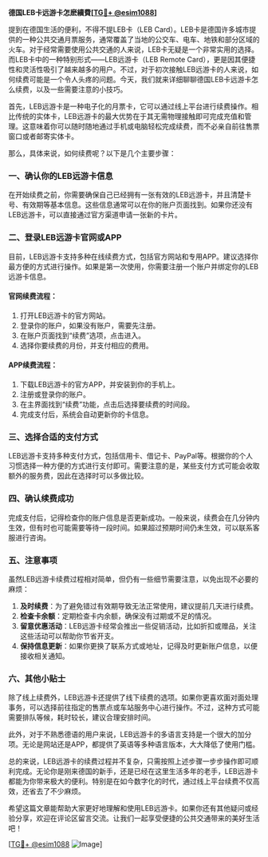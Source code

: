**德国LEB卡远游卡怎麽續費[[TG💪+ @esim1088](https://t.me/s/esim1088)]**

提到在德国生活的便利，不得不提LEB卡（LEB Card）。LEB卡是德国许多城市提供的一种公共交通月票服务，通常覆盖了当地的公交车、电车、地铁和部分区域的火车。对于经常需要使用公共交通的人来说，LEB卡无疑是一个非常实用的选择。而LEB卡中的一种特别形式——LEB远游卡（LEB Remote Card），更是因其便捷性和灵活性吸引了越来越多的用户。不过，对于初次接触LEB远游卡的人来说，如何续费可能是一个令人头疼的问题。今天，我们就来详细聊聊德国LEB卡远游卡怎么续费，以及一些需要注意的小技巧。

首先，LEB远游卡是一种电子化的月票卡，它可以通过线上平台进行续费操作。相比传统的实体卡，LEB远游卡的最大优势在于其无需物理接触即可完成充值和管理。这意味着你可以随时随地通过手机或电脑轻松完成续费，而不必亲自前往售票窗口或者邮寄实体卡。

那么，具体来说，如何续费呢？以下是几个主要步骤：

### 一、确认你的LEB远游卡信息

在开始续费之前，你需要确保自己已经拥有一张有效的LEB远游卡，并且清楚卡号、有效期等基本信息。这些信息通常可以在你的账户页面找到。如果你还没有LEB远游卡，可以直接通过官方渠道申请一张新的卡片。

### 二、登录LEB远游卡官网或APP

目前，LEB远游卡支持多种在线续费方式，包括官方网站和专用APP。建议选择你最方便的方式进行操作。如果是第一次使用，你需要注册一个账户并绑定你的LEB远游卡信息。

#### 官网续费流程：
1. 打开LEB远游卡的官方网站。
2. 登录你的账户，如果没有账户，需要先注册。
3. 在账户页面找到“续费”选项，点击进入。
4. 选择你要续费的月份，并支付相应的费用。

#### APP续费流程：
1. 下载LEB远游卡的官方APP，并安装到你的手机上。
2. 注册或登录你的账户。
3. 在主界面找到“续费”功能，点击后选择要续费的时间段。
4. 完成支付后，系统会自动更新你的卡信息。

### 三、选择合适的支付方式

LEB远游卡支持多种支付方式，包括信用卡、借记卡、PayPal等。根据你的个人习惯选择一种方便的方式进行支付即可。需要注意的是，某些支付方式可能会收取额外的服务费，因此在选择时可以多做比较。

### 四、确认续费成功

完成支付后，记得检查你的账户信息是否更新成功。一般来说，续费会在几分钟内生效，但有时也可能需要等待一段时间。如果超过预期时间仍未生效，可以联系客服进行咨询。

### 五、注意事项

虽然LEB远游卡续费过程相对简单，但仍有一些细节需要注意，以免出现不必要的麻烦：

1. **及时续费**：为了避免错过有效期导致无法正常使用，建议提前几天进行续费。
2. **检查卡余额**：定期检查卡内余额，确保没有过期或不足的情况。
3. **留意优惠活动**：LEB远游卡经常会推出一些促销活动，比如折扣或赠品，关注这些活动可以帮助你节省开支。
4. **保持信息更新**：如果你更换了联系方式或地址，记得及时更新账户信息，以便接收相关通知。

### 六、其他小贴士

除了线上续费外，LEB远游卡还提供了线下续费的选项。如果你更喜欢面对面处理事务，可以选择前往指定的售票点或车站服务中心进行操作。不过，这种方式可能需要排队等候，耗时较长，建议合理安排时间。

此外，对于不熟悉德语的用户来说，LEB远游卡的多语言支持是一个很大的加分项。无论是网站还是APP，都提供了英语等多种语言版本，大大降低了使用门槛。

总的来说，LEB远游卡的续费过程并不复杂，只需按照上述步骤一步步操作即可顺利完成。无论你是刚来德国的新手，还是已经在这里生活多年的老手，LEB远游卡都能为你带来极大的便利。特别是在如今数字化的时代，通过线上平台续费不仅高效，还省去了不少麻烦。

希望这篇文章能帮助大家更好地理解和使用LEB远游卡。如果你还有其他疑问或经验分享，欢迎在评论区留言交流。让我们一起享受便捷的公共交通带来的美好生活吧！

[[TG💪+ @esim1088](https://t.me/s/esim1088) ![Image](https://i.postimg.cc/4NQfJmqS/Snipaste-2025-05-13-00-14-12.png)]